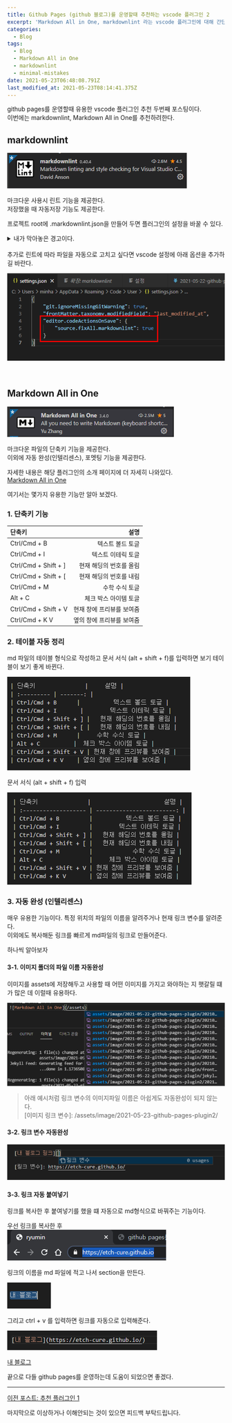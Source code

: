```yaml
---
title: Github Pages (github 블로그)를 운영할때 추천하는 vscode 플러그인 2
excerpt: 'Markdown All in One, markdownlint 라는 vscode 플러그인에 대해 간단한 사용법'
categories:
  - Blog
tags:
  - Blog
  - Markdown All in One
  - markdownlint
  - minimal-mistakes
date: 2021-05-23T06:48:08.791Z
last_modified_at: 2021-05-23T08:14:41.375Z
---
```


github pages를 운영할때 유용한 vscode 플러그인 추천 두번째 포스팅이다.  
이번에는 markdownlint, Markdown All in One를 추천하려한다.  

## markdownlint

![markdownlint](/assets/image/2021-05-23-github-pages-plugin2/20210523_155435.png)

마크다운 사용시 린트 기능을 제공한다.  
저장했을 때 자동저장 기능도 제공한다.  

프로젝트 root에 .markdownlint.json을 만들어 두면 플러그인의 설정을 바꿀 수 있다.  

<details>
<summary>내가 막아놓은 경고이다.</summary>
<div markdown="1">

![markdownlint](/assets/image/2021-05-23-github-pages-plugin2/20210523_155849.png)

| 옵션         |                                  설명 |
| :----------- | ------------------------------------: |
| MD013: false |                   Line 길이 제한 해제 |
| MD033: false | 마크다운 파일내에 html 태그 사용 가능 |

</div>
</details>

<br>
추가로 린트에 따라 파일을 자동으로 고치고 싶다면  
vscode 설정에 아래 옵션을 추가하길 바란다.  

![markdownlint](/assets/image/2021-05-23-github-pages-plugin2/20210523_161044.png)

<br>

## Markdown All in One

![Markdown All in One](/assets/image/2021-05-23-github-pages-plugin2/20210523_161203.png)

마크다운 파일의 단축키 기능을 제공한다.  
이외에 자동 완성(인텔리센스), 포멧팅 기능을 제공한다.  

자세한 내용은 해당 플러그인의 소개 페이지에 더 자세히 나와있다.  
[Markdown All in One](https://marketplace.visualstudio.com/items?itemName=yzhang.markdown-all-in-one)

여기서는 몇가지 유용한 기능만 알아 보겠다.

### 1. 단축키 기능

| 단축키               |                      설명 |
| :------------------- | ------------------------: |
| Ctrl/Cmd + B         |          텍스트 볼드 토글 |
| Ctrl/Cmd + I         |        텍스트 이테릭 토글 |
| Ctrl/Cmd + Shift + ] |   현재 해딩의 번호를 올림 |
| Ctrl/Cmd + Shift + [ |   현재 해딩의 번호를 내림 |
| Ctrl/Cmd + M         |            수학 수식 토글 |
| Alt + C              |     체크 박스 아이템 토글 |
| Ctrl/Cmd + Shift + V | 현재 창에 프리뷰를 보여줌 |
| Ctrl/Cmd + K V       | 옆의 창에 프리뷰를 보여줌 |

### 2. 테이블 자동 정리

md 파일의 테이블 형식으로 작성하고 문서 서식 (alt + shift + f)를 입력하면
보기 테이블이 보기 좋게 바뀐다.

![Markdown All in One](/assets/image/2021-05-23-github-pages-plugin2/20210523_162510.png)

문서 서식 (alt + shift + f) 입력

![Markdown All in One](/assets/image/2021-05-23-github-pages-plugin2/20210523_162559.png)

### 3. 자동 완성 (인텔리센스)

매우 유용한 기능이다.
특정 위치의 파일의 이름을 알려주거나 현재 링크 변수를 알려준다.  
이외에도 복사해둔 링크를 빠르게 md파일의 링크로 만들어준다.  

하나씩 알아보자  

#### 3-1. 이미지 폴더의 파일 이름 자동완성

이미지를 assets에 저장해두고 사용할 때 어떤 이미지를 가지고 와야하는 지 햇갈릴 떄가 많은 데 이럴때 유용하다.  

![Markdown All in One](/assets/image/2021-05-23-github-pages-plugin2/20210523_163434.png)

> 아래 예시처럼 링크 변수의 이미지파일 이름은 아쉽게도 자동완성이 되지 않는다.  
> [이미지 링크 변수]: /assets/image/2021-05-23-github-pages-plugin2/

#### 3-2. 링크 변수 자동완성

![Markdown All in One](/assets/image/2021-05-23-github-pages-plugin2/20210523_163629.png)

#### 3-3. 링크 자동 붙여넣기

링크를 복사한 후 붙여넣기를 했을 떄 자동으로 md형식으로 바꿔주는 기능이다.  

우선 링크를 복사한 후  
![Markdown All in One](/assets/image/2021-05-23-github-pages-plugin2/20210523_164237.png)

링크의 이름을 md 파일에 적고 나서 section을 만든다.

![Markdown All in One](/assets/image/2021-05-23-github-pages-plugin2/20210523_164509.png)

그리고 ctrl + v 를 입력하면 링크를 자동으로 입력해준다.  

![Markdown All in One](/assets/image/2021-05-23-github-pages-plugin2/20210523_164620.png)

[내 블로그](https://etch-cure.github.io/)

끝으로 다들 github pages를 운영하는데 도움이 되었으면 좋겠다.  

---

[이전 포스트: 추천 플러그인 1](../github-pages-plugin/)

마지막으로 이상하거나 이해안되는 것이 있으면 피드백 부탁드립니다.
